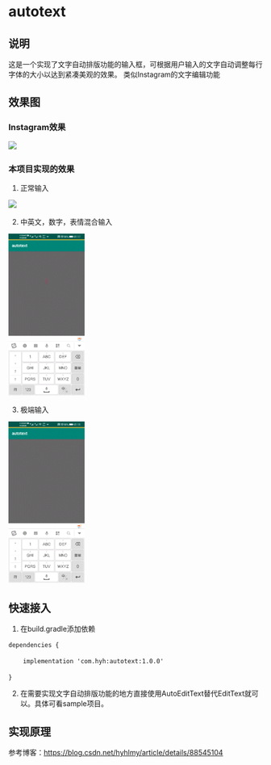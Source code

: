 # autotext
## 说明
这是一个实现了文字自动排版功能的输入框，可根据用户输入的文字自动调整每行字体的大小以达到紧凑美观的效果。
类似Instagram的文字编辑功能

## 效果图

### Instagram效果

<img width="30%" src="https://img-blog.csdnimg.cn/20190314094035690.gif"/>


### 本项目实现的效果

1. 正常输入
<img width="30%" src="https://raw.githubusercontent.com/hyhdy/customview-samples/master/img-folder/auto.gif"/>

2. 中英文，数字，表情混合输入
<img width="30%" src="https://github.com/hyhdy/autotext/blob/master/img-folder/multiple.gif"/>

3. 极端输入
<img width="30%" src="https://github.com/hyhdy/autotext/blob/master/img-folder/QQ20200404-0.gif"/>

## 快速接入
1. 在build.gradle添加依赖
```
dependencies {

    implementation 'com.hyh:autotext:1.0.0'
    
}
```
2. 在需要实现文字自动排版功能的地方直接使用AutoEditText替代EditText就可以。具体可看sample项目。

## 实现原理
参考博客：https://blog.csdn.net/hyhlmy/article/details/88545104
